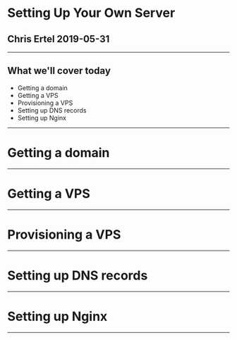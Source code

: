 
# Setting Up Your Own Server
## Chris Ertel 2019-05-31

---

## What we'll cover today

* Getting a domain
* Getting a VPS
* Provisioning a VPS
* Setting up DNS records
* Setting up Nginx

---

# Getting a domain

---

# Getting a VPS

---

# Provisioning a VPS

---

# Setting up DNS records

---

# Setting up Nginx

---